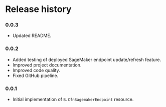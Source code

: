 # Release history

### 0.0.3

- Updated README.

### 0.0.2

- Added testing of deployed SageMaker endpoint update/refresh feature.
- Improved project documentation.
- Improved code quality.
- Fixed GitHub pipeline.

### 0.0.1

- Initial implementation of `B.CfnSagemakerEndpoint` resource.
